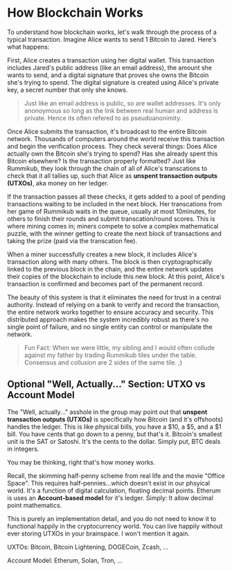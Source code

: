 # How Blockchain Works

To understand how blockchain works, let's walk through the process of a typical transaction. Imagine Alice wants to send 1 Bitcoin to Jared. Here's what happens:

First, Alice creates a transaction using her digital wallet. This transaction includes Jared's public address (like an email address), the amount she wants to send, and a digital signature that proves she owns the Bitcoin she's trying to spend. The digital signature is created using Alice's private key, a secret number that only she knows.

> Just like an email address is public, so are wallet addresses. It's only anonoymous so long as the link between real human and address is private. Hence its often refered to as pseudoanonimity.  

Once Alice submits the transaction, it's broadcast to the entire Bitcoin network. Thousands of computers around the world receive this transaction and begin the verification process. They check several things: Does Alice actually own the Bitcoin she's trying to spend? Has she already spent this Bitcoin elsewhere? Is the transaction properly formatted? Just like Rummikub, they look through the chain of all of Alice's transcations to check that it all tallies up, such that Alice as **unspent transaction outputs (UTXOs)**, aka money on her ledger.

If the transaction passes all these checks, it gets added to a pool of pending transactions waiting to be included in the next block. Her transcations from her game of Rummikub waits in the queue, usually at most 10minutes, for others to finish their rounds and submit transcation/round scores. This is where mining comes in; miners compete to solve a complex mathematical puzzle, with the winner getting to create the next block of transactions and taking the prize (paid via the transcation fee).

When a miner successfully creates a new block, it includes Alice's transaction along with many others. The block is then cryptographically linked to the previous block in the chain, and the entire network updates their copies of the blockchain to include this new block. At this point, Alice's transaction is confirmed and becomes part of the permanent record. 

The beauty of this system is that it eliminates the need for trust in a central authority. Instead of relying on a bank to verify and record the transaction, the entire network works together to ensure accuracy and security. This distributed approach makes the system incredibly robust as there's no single point of failure, and no single entity can control or manipulate the network.

> Fun Fact: When we were little, my sibling and I would often collude against my father by trading Rummikub tiles under the table. Consensus and collusion are 2 sides of the same tile. ;)

## Optional "Well, Actually..." Section: UTXO vs Account Model

The "Well, actually..." asshole in the group may point out that **unspent transaction outputs (UTXOs)** is specifically how Bitcoin (and it's offshoots) handles the ledger. This is like physical bills, you have a $10, a $5, and a $1 bill. You have cents that go down to a penny, but that's it. Bitcoin's smallest unit is the SAT or Satoshi. It's the cents to the dollar. Simply put, BTC deals in integers. 

You may be thinking, right that's how money works. 

Recall, the skimming half-penny scheme from real life and the movie "Office Space". This requires half-pennies...which doesn't exist in our phsyical world. It's a function of digital calculation, floating decimal points. Etherum is uses an **Account-based model** for it's ledger. Simply: It allow decimal point mathematics. 

This is purely an implementation detail, and you do not need to know it to functional happily in the cryptocurrency world. You can live happily without ever storing UTXOs in your brainspace. I won't mention it again. 

UXTOs: Bitcoin, Bitcoin Lightening, DOGECoin, Zcash, ...

Account Model: Etherum, Solan, Tron, ...
